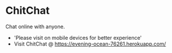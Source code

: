 # ChitChat
Chat online with anyone.
- 'Please visit on mobile devices for better experience'
- Visit ChitChat @ https://evening-ocean-76261.herokuapp.com/

